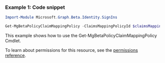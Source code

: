 ### Example 1: Code snippet

```powershellImport-Module Microsoft.Graph.Beta.Identity.SignIns

Get-MgBetaPolicyClaimMappingPolicy -ClaimsMappingPolicyId $claimsMappingPolicyId
```
This example shows how to use the Get-MgBetaPolicyClaimMappingPolicy Cmdlet.
To learn about permissions for this resource, see the [permissions reference](/graph/permissions-reference).

